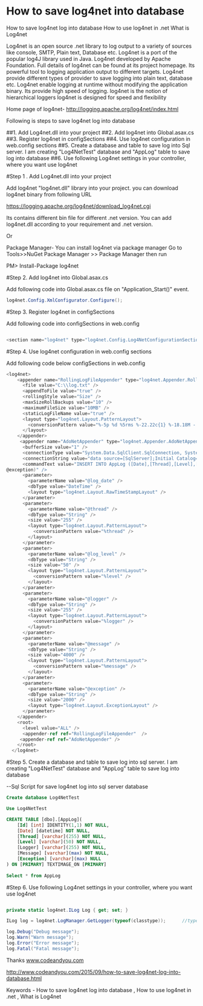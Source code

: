 # How to save log4net into database

How to save log4net log into database
How to use log4net in .net 
What is Log4net

Log4net is an open source .net library to log output to a variety of sources  like console, SMTP, Plain text, Database etc. Log4net is a port of the popular log4J library used in Java. Log4net developed by Apache Foundation. Full details of log4net can be found at its project homepage. Its powerful tool to logging application output to different targets. Log4net provide different types of provider to save logging into plain text, database etc.  Log4net enable logging at runtime without modifying the application binary. Its provide high speed of logging. 
log4net is the notion of hierarchical loggers log4net is designed for speed and flexibility
 
Home page of log4net- http://logging.apache.org/log4net/index.html

Following is steps to save log4net log into database

##1. Add Log4net.dll into your project
##2. Add log4net into Global.asax.cs
##3. Register log4net in configSections
##4. Use log4net configuration in web.config sections
##5. Create a database and table to save log into Sql server. I am creating "Log4NetTest" database and "AppLog" table to save log into database
##6. Use following Log4net settings in your controller, where you want use log4net

#Step 1 . Add Log4net.dll into your project
 
Add log4net "log4net.dll" library into your project. you can download log4net binary from following URL

https://logging.apache.org/log4net/download_log4net.cgi

Its contains different bin file for different .net version. You can add log4net.dll according to your requirement and .net version.

Or 

Package Manager- You can install log4net via package manager
Go to Tools>>NuGet Package Manager >> Package Manager
then run 

PM> Install-Package log4net

#Step 2. Add log4net into Global.asax.cs

Add following code into Global.asax.cs file on "Application_Start()" event.

```C#
log4net.Config.XmlConfigurator.Configure();
```
 
#Step 3. Register log4net in configSections

Add following code into configSections in web.config

```C#

<section name="log4net" type="log4net.Config.Log4NetConfigurationSectionHandler, log4net" />

```

#Step 4. Use log4net configuration in web.config sections

Add following code below configSections in web.config
 
```c#
<log4net>
    <appender name="RollingLogFileAppender" type="log4net.Appender.RollingFileAppender">
      <file value="C:\\log.txt" />
      <appendToFile value="true" />
      <rollingStyle value="Size" />
      <maxSizeRollBackups value="10" />
      <maximumFileSize value="10MB" />
      <staticLogFileName value="true" />
      <layout type="log4net.Layout.PatternLayout">
        <conversionPattern value="%-5p %d %5rms %-22.22c{1} %-18.18M - %m%n" />
      </layout>
    </appender>
     <appender name="AdoNetAppender" type="log4net.Appender.AdoNetAppender">
      <bufferSize value="1" />
      <connectionType value="System.Data.SqlClient.SqlConnection, System.Data, Version=1.0.3300.0, Culture=neutral, PublicKeyToken=b77a5c561934e089" />
      <connectionString value="data source=[SqlServer];Initial Catalog=[DatabaseName];user id=sa;password=[System12345];" />
      <commandText value="INSERT INTO AppLog ([Date],[Thread],[Level],[Logger],[Message],[Exception]) VALUES (@log_date, @thread, @log_level, @logger, @message,  
@exception)" />
      <parameter>
        <parameterName value="@log_date" />
        <dbType value="DateTime" />
        <layout type="log4net.Layout.RawTimeStampLayout" />
      </parameter>
      <parameter>
        <parameterName value="@thread" />
        <dbType value="String" />
        <size value="255" />
        <layout type="log4net.Layout.PatternLayout">
          <conversionPattern value="%thread" />
        </layout>
      </parameter>
      <parameter>
        <parameterName value="@log_level" />
        <dbType value="String" />
        <size value="50" />
        <layout type="log4net.Layout.PatternLayout">
          <conversionPattern value="%level" />
        </layout>
      </parameter>
      <parameter>
        <parameterName value="@logger" />
        <dbType value="String" />
        <size value="255" />
        <layout type="log4net.Layout.PatternLayout">
          <conversionPattern value="%logger" />
        </layout>
      </parameter>
      <parameter>
        <parameterName value="@message" />
        <dbType value="String" />
        <size value="4000" />
        <layout type="log4net.Layout.PatternLayout">
          <conversionPattern value="%message" />
        </layout>
      </parameter>
      <parameter>
        <parameterName value="@exception" />
        <dbType value="String" />
        <size value="2000" />
        <layout type="log4net.Layout.ExceptionLayout" />
      </parameter>
    </appender>
    <root>
      <level value="ALL" />
      <appender-ref ref="RollingLogFileAppender"  />   
     <appender-ref ref="AdoNetAppender" />             
    </root>
  </log4net> 
  ```

#Step 5. Create a database and table to save log into sql server. I am creating "Log4NetTest" database and "AppLog" table to save log into database
 
 --Sql Script for save log4net log into sql server database

```Sql
Create database Log4NetTest

Use Log4NetTest

CREATE TABLE [dbo].[AppLog](
	[Id] [int] IDENTITY(1,1) NOT NULL,
	[Date] [datetime] NOT NULL,
	[Thread] [varchar](255) NOT NULL,
	[Level] [varchar](50) NOT NULL,
	[Logger] [varchar](255) NOT NULL,
	[Message] [varchar](max) NOT NULL,
	[Exception] [varchar](max) NULL
) ON [PRIMARY] TEXTIMAGE_ON [PRIMARY]
 
Select * from AppLog 
```

#Step 6. Use following Log4net settings in your controller, where you want use log4net

```C#

private static log4net.ILog Log { get; set; }

ILog log = log4net.LogManager.GetLogger(typeof(classtype));      //type of class

log.Debug("Debug message");
log.Warn("Warn message");
log.Error("Error message");
log.Fatal("Fatal message");

```

Thanks
www.codeandyou.com

http://www.codeandyou.com/2015/09/how-to-save-log4net-log-into-database.html

Keywords -  How to save log4net log into database , How to use log4net in .net  , 
What is Log4net


